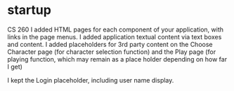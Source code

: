 # startup
CS 260
I added HTML pages for each component of your application, with links in the page menus.
I added application textual content via text boxes and content.
I added placeholders for 3rd party content on the Choose Character page (for character selection function) and the Play page (for playing function, which may remain as a place holder depending on how far I get)

I kept the Login placeholder, including user name display.
